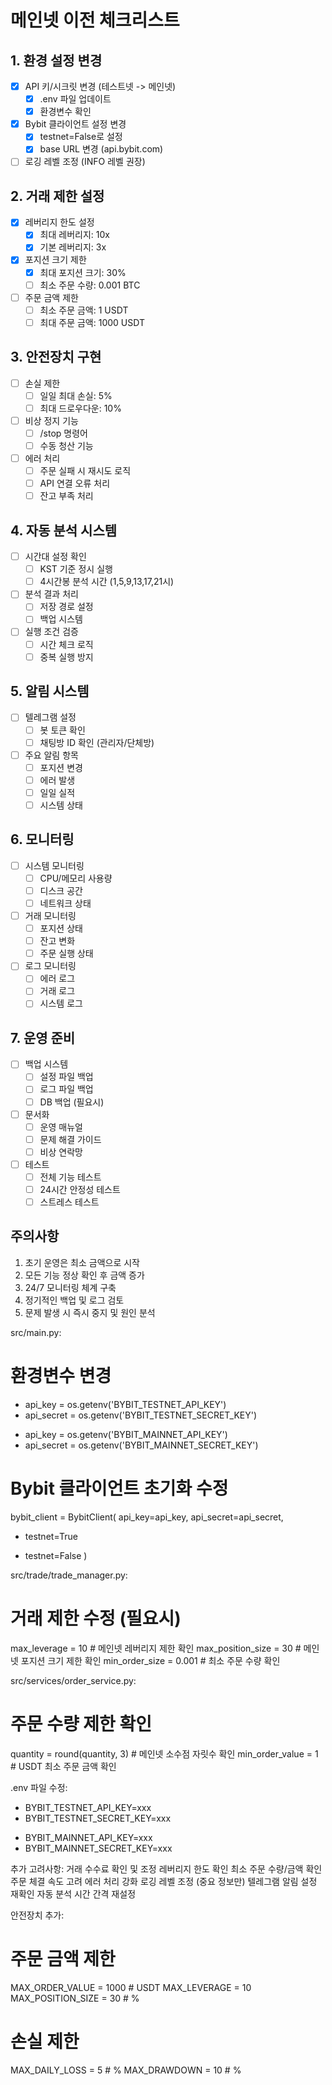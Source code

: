 # 메인넷 이전 체크리스트

## 1. 환경 설정 변경
- [x] API 키/시크릿 변경 (테스트넷 -> 메인넷)
  - [x] .env 파일 업데이트
  - [x] 환경변수 확인
- [x] Bybit 클라이언트 설정 변경
  - [x] testnet=False로 설정
  - [x] base URL 변경 (api.bybit.com)
- [ ] 로깅 레벨 조정 (INFO 레벨 권장)

## 2. 거래 제한 설정
- [x] 레버리지 한도 설정
  - [x] 최대 레버리지: 10x
  - [x] 기본 레버리지: 3x
- [x] 포지션 크기 제한
  - [x] 최대 포지션 크기: 30%
  - [ ] 최소 주문 수량: 0.001 BTC
- [ ] 주문 금액 제한
  - [ ] 최소 주문 금액: 1 USDT
  - [ ] 최대 주문 금액: 1000 USDT

## 3. 안전장치 구현
- [ ] 손실 제한
  - [ ] 일일 최대 손실: 5%
  - [ ] 최대 드로우다운: 10%
- [ ] 비상 정지 기능
  - [ ] /stop 명령어
  - [ ] 수동 청산 기능
- [ ] 에러 처리
  - [ ] 주문 실패 시 재시도 로직
  - [ ] API 연결 오류 처리
  - [ ] 잔고 부족 처리

## 4. 자동 분석 시스템
- [ ] 시간대 설정 확인
  - [ ] KST 기준 정시 실행
  - [ ] 4시간봉 분석 시간 (1,5,9,13,17,21시)
- [ ] 분석 결과 처리
  - [ ] 저장 경로 설정
  - [ ] 백업 시스템
- [ ] 실행 조건 검증
  - [ ] 시간 체크 로직
  - [ ] 중복 실행 방지

## 5. 알림 시스템
- [ ] 텔레그램 설정
  - [ ] 봇 토큰 확인
  - [ ] 채팅방 ID 확인 (관리자/단체방)
- [ ] 주요 알림 항목
  - [ ] 포지션 변경
  - [ ] 에러 발생
  - [ ] 일일 실적
  - [ ] 시스템 상태

## 6. 모니터링
- [ ] 시스템 모니터링
  - [ ] CPU/메모리 사용량
  - [ ] 디스크 공간
  - [ ] 네트워크 상태
- [ ] 거래 모니터링
  - [ ] 포지션 상태
  - [ ] 잔고 변화
  - [ ] 주문 실행 상태
- [ ] 로그 모니터링
  - [ ] 에러 로그
  - [ ] 거래 로그
  - [ ] 시스템 로그

## 7. 운영 준비
- [ ] 백업 시스템
  - [ ] 설정 파일 백업
  - [ ] 로그 파일 백업
  - [ ] DB 백업 (필요시)
- [ ] 문서화
  - [ ] 운영 매뉴얼
  - [ ] 문제 해결 가이드
  - [ ] 비상 연락망
- [ ] 테스트
  - [ ] 전체 기능 테스트
  - [ ] 24시간 안정성 테스트
  - [ ] 스트레스 테스트

## 주의사항
1. 초기 운영은 최소 금액으로 시작
2. 모든 기능 정상 확인 후 금액 증가
3. 24/7 모니터링 체계 구축
4. 정기적인 백업 및 로그 검토
5. 문제 발생 시 즉시 중지 및 원인 분석 

src/main.py:
# 환경변수 변경
- api_key = os.getenv('BYBIT_TESTNET_API_KEY')
- api_secret = os.getenv('BYBIT_TESTNET_SECRET_KEY')
+ api_key = os.getenv('BYBIT_MAINNET_API_KEY')
+ api_secret = os.getenv('BYBIT_MAINNET_SECRET_KEY')

# Bybit 클라이언트 초기화 수정
bybit_client = BybitClient(
    api_key=api_key,
    api_secret=api_secret,
-   testnet=True
+   testnet=False
)

src/trade/trade_manager.py:
# 거래 제한 수정 (필요시)
max_leverage = 10  # 메인넷 레버리지 제한 확인
max_position_size = 30  # 메인넷 포지션 크기 제한 확인
min_order_size = 0.001  # 최소 주문 수량 확인

src/services/order_service.py:
# 주문 수량 제한 확인
quantity = round(quantity, 3)  # 메인넷 소수점 자릿수 확인
min_order_value = 1  # USDT 최소 주문 금액 확인

.env 파일 수정:
- BYBIT_TESTNET_API_KEY=xxx
- BYBIT_TESTNET_SECRET_KEY=xxx
+ BYBIT_MAINNET_API_KEY=xxx
+ BYBIT_MAINNET_SECRET_KEY=xxx

추가 고려사항:
거래 수수료 확인 및 조정
레버리지 한도 확인
최소 주문 수량/금액 확인
주문 체결 속도 고려
에러 처리 강화
로깅 레벨 조정 (중요 정보만)
텔레그램 알림 설정 재확인
자동 분석 시간 간격 재설정

안전장치 추가:
# 주문 금액 제한
MAX_ORDER_VALUE = 1000  # USDT
MAX_LEVERAGE = 10
MAX_POSITION_SIZE = 30  # %

# 손실 제한
MAX_DAILY_LOSS = 5  # %
MAX_DRAWDOWN = 10  # %